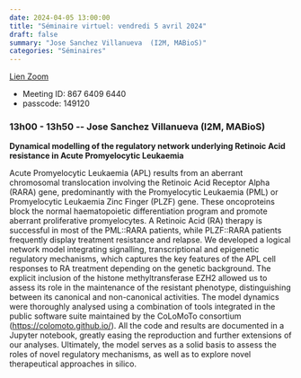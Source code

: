 ```yaml
---
date: 2024-04-05 13:00:00
title: "Séminaire virtuel: vendredi 5 avril 2024"
draft: false
summary: "Jose Sanchez Villanueva  (I2M, MABioS)"
categories: "Séminaires"
---
```



[Lien Zoom](https://u-bordeaux-fr.zoom.us/j/86764096440?pwd=b01qOG04RTMvRWNOVHBYR1ZIbkVaUT09)
* Meeting ID: 867 6409 6440
* passcode: 149120 


### 13h00 - 13h50 -- Jose Sanchez Villanueva (I2M, MABioS)

**Dynamical modelling of the regulatory network underlying Retinoic Acid resistance in Acute Promyelocytic Leukaemia**

Acute Promyelocytic Leukaemia (APL) results from an aberrant chromosomal translocation involving the Retinoic Acid Receptor Alpha (RARA) gene, predominantly with the Promyelocytic Leukaemia (PML) or Promyelocytic Leukaemia Zinc Finger (PLZF) gene. These oncoproteins block the normal haematopoietic differentiation program and promote aberrant proliferative promyelocytes. A Retinoic Acid (RA) therapy is successful in most of the PML::RARA patients, while PLZF::RARA patients frequently display treatment resistance and relapse. We developed a logical network model integrating signalling, transcriptional and epigenetic regulatory mechanisms, which captures the key features of the APL cell responses to RA treatment depending on the genetic background. The explicit inclusion of the histone methyltransferase EZH2 allowed us to assess its role in the maintenance of the resistant phenotype, distinguishing between its canonical and non-canonical activities. The model dynamics were thoroughly analysed using a combination of tools integrated in the public software suite maintained by the CoLoMoTo consortium (https://colomoto.github.io/). All the code and results are documented in a Jupyter notebook, greatly easing the reproduction and further extensions of our analyses. Ultimately, the model serves as a solid basis to assess the roles of novel regulatory mechanisms, as well as to explore novel therapeutical approaches in silico.
